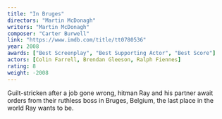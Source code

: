 ```yaml
---
title: "In Bruges"
directors: "Martin McDonagh"
writers: "Martin McDonagh"
composer: "Carter Burwell"
link: "https://www.imdb.com/title/tt0780536"
year: 2008
awards: ["Best Screenplay", "Best Supporting Actor", "Best Score"]
actors: [Colin Farrell, Brendan Gleeson, Ralph Fiennes]
rating: 8
weight: -2008
---
```

Guilt-stricken after a job gone wrong, hitman Ray and his partner await orders from their ruthless boss in Bruges, Belgium, the last place in the world Ray wants to be.